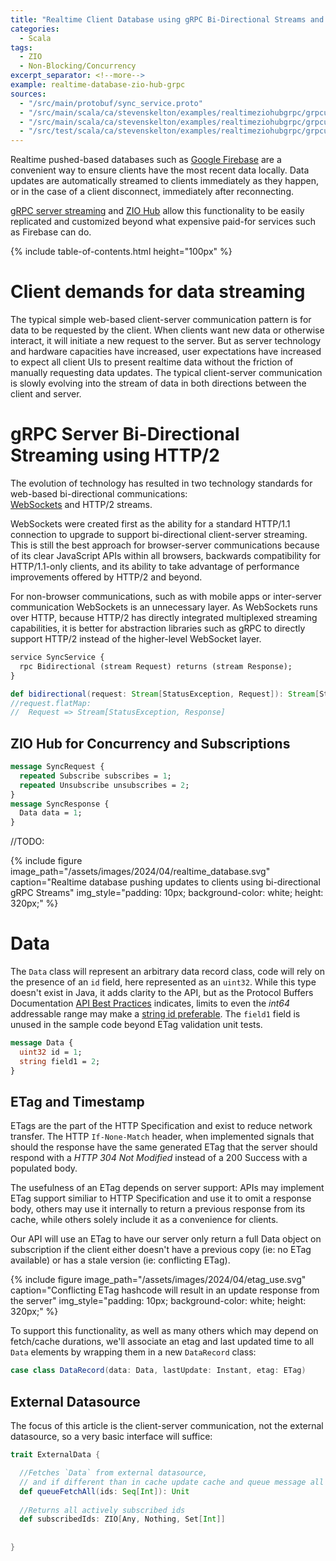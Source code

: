 ```yaml
---
title: "Realtime Client Database using gRPC Bi-Directional Streams and ZIO Hub"
categories:
  - Scala
tags:
  - ZIO
  - Non-Blocking/Concurrency
excerpt_separator: <!--more-->
example: realtime-database-zio-hub-grpc
sources:
  - "/src/main/protobuf/sync_service.proto"
  - "/src/main/scala/ca/stevenskelton/examples/realtimeziohubgrpc/grpcupdate/Main.scala"
  - "/src/main/scala/ca/stevenskelton/examples/realtimeziohubgrpc/grpcupdate/ZSyncServiceImpl.scala"
  - "/src/test/scala/ca/stevenskelton/examples/realtimeziohubgrpc/grpcupdate/ZSyncServiceImplSpec.scala"
---
```


Realtime pushed-based databases such as [Google Firebase](https://firebase.google.com/docs/database) are a convenient
way to ensure clients have the most recent data locally. Data updates are automatically streamed to clients
immediately as they happen, or in the case of a client disconnect, immediately after reconnecting.

[gRPC server streaming](https://grpc.io/docs/what-is-grpc/core-concepts/#server-streaming-rpc)
and [ZIO Hub](https://zio.dev/reference/concurrency/hub/) allow this functionality to be easily replicated and
customized beyond what expensive paid-for services such as Firebase can do.<!--more-->

{% include table-of-contents.html height="100px" %}

# Client demands for data streaming

The typical simple web-based client-server communication pattern is for data to be requested by the client. When
clients want new data or otherwise interact, it will initiate a new request to the server. But as server technology
and hardware capacities have increased, user expectations have increased to expect all client UIs to present realtime
data without the friction of manually requesting data updates. The typical client-server communication is slowly
evolving into the stream of data in both directions between the client and server.

# gRPC Server Bi-Directional Streaming using HTTP/2

The evolution of technology has resulted in two technology standards for web-based bi-directional communications:  
[WebSockets](https://en.wikipedia.org/wiki/WebSocket) and HTTP/2 streams.

WebSockets were created first as the ability for a standard HTTP/1.1 connection to upgrade to support bi-directional
client-server streaming. This is still the best approach for browser-server communications because of its clear
JavaScript APIs within all browsers, backwards compatibility for HTTP/1.1-only clients, and its ability to take
advantage of performance improvements offered by HTTP/2 and beyond.

For non-browser communications, such as with mobile apps or inter-server communication WebSockets is an unnecessary
layer. As WebSockets runs over HTTP, because HTTP/2 has directly integrated multiplexed streaming capabilities, it is
better for abstraction libraries such as gRPC to directly support HTTP/2 instead of the higher-level WebSocket layer.

```protobuf
service SyncService {
  rpc Bidirectional (stream Request) returns (stream Response);
}
```

```scala
def bidirectional(request: Stream[StatusException, Request]): Stream[StatusException, Response] =
//request.flatMap:
//  Request => Stream[StatusException, Response]
```

## ZIO Hub for Concurrency and Subscriptions

```protobuf
message SyncRequest {
  repeated Subscribe subscribes = 1;
  repeated Unsubscribe unsubscribes = 2;
}
message SyncResponse {
  Data data = 1;
}
```

//TODO:

{%
include figure image_path="/assets/images/2024/04/realtime_database.svg"
caption="Realtime database pushing updates to clients using bi-directional gRPC Streams"
img_style="padding: 10px; background-color: white; height: 320px;"
%}

# Data

The `Data` class will represent an arbitrary data record class, code will rely on the presence of an `id` field, here
represented as an `uint32`. While this type doesn't exist in Java, it adds clarity to the API, but as the Protocol
Buffers Documentation [API Best Practices](https://protobuf.dev/programming-guides/api/) indicates, limits to even the
_int64_ addressable range may make
a [string id preferable](https://protobuf.dev/programming-guides/api/#integer-field-for-id). The `field1` field is
unused in the sample code beyond ETag validation unit tests.

```protobuf
message Data {
  uint32 id = 1;
  string field1 = 2;
}
```

## ETag and Timestamp

ETags are the part of the HTTP Specification and exist to reduce network transfer. The HTTP `If-None-Match` header, when
implemented signals that should the response have the same generated ETag that the server should respond with a _HTTP
304 Not Modified_ instead of a 200 Success with a populated body.  

The usefulness of an ETag depends on server support: APIs may implement ETag support similiar to HTTP Specification and
use it to omit a response body, others may use it internally to return a previous response from its cache, while others 
solely include it as a convenience for clients.

Our API will use an ETag to have our server only return a full Data object on subscription if the client either doesn't
have a previous copy (ie: no ETag available) or has a stale version (ie: conflicting ETag).

{%
include figure image_path="/assets/images/2024/04/etag_use.svg"
caption="Conflicting ETag hashcode will result in an update response from the server"
img_style="padding: 10px; background-color: white; height: 320px;"
%}

To support this functionality, as well as many others which may depend on fetch/cache durations, we'll associate an 
etag and last updated time to all `Data` elements by wrapping them in a new `DataRecord` class:

```scala
case class DataRecord(data: Data, lastUpdate: Instant, etag: ETag)
```

## External Datasource

The focus of this article is the client-server communication, not the external datasource, so a very basic interface 
will suffice:

```scala
trait ExternalData {

  //Fetches `Data` from external datasource, 
  // and if different than in cache update cache and queue message all subscribers
  def queueFetchAll(ids: Seq[Int]): Unit
  
  //Returns all actively subscribed ids
  def subscribedIds: ZIO[Any, Nothing, Set[Int]]
  
  
}
```

